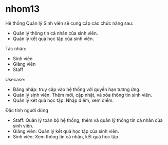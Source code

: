 # nhom13
Hệ thống Quản lý Sinh viên sẽ cung cấp các chức năng sau:
- Quản lý thông tin cá nhân của sinh viên.
- Quản lý kết quả học tập của sinh viên.

Tác nhân:
- Sinh viên
- Giảng viên
- Staff

Usecase:
- Đăng nhập: truy cập vào hệ thống với quyền hạn tương ứng.
- Quản lý sinh viên: Thêm mới, cập nhật, và xóa thông tin sinh viên.
- Quản lý kết quả học tập: Nhập điểm, xem điểm.

Đặc tính người dùng
- Staff: Quản lý toàn bộ hệ thống, thêm và quản lý thông tin cá nhân của sinh viên.
- Giảng viên: Quản lý kết quả học tập của sinh viên.
- Sinh viên: Xem thông tin cá nhân, kết quả học tập.
